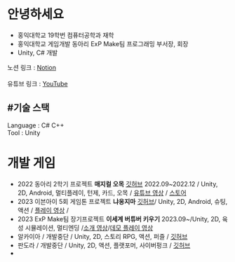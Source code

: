 # 안녕하세요
+ 홍익대학교 19학번 컴퓨터공학과 재학
+ 홍익대학교 게임개발 동아리 ExP Make팀 프로그래밍 부서장, 회장
+ Unity, C# 개발 <br/> 

노션 링크 : [Notion](https://www.notion.so/Game-Client-Programmer-89855183dd7848bb8800edf8a5083472)<br/> <br/> 
유튜브 링크 : [YouTube](https://www.youtube.com/@user-iz3rb7fz7i/videos)

#기술 스택
---
Language : C# C++<br/> 
Tool : Unity
# 개발 게임
+ 2022 동아리 2학기 프로젝트 **매지컬 오목** [깃허브](https://github.com/nilbace/Oh-MOK) 2022.09~2022.12 / Unity, 2D, Android, 멀티플레이, 턴제, 카드, 오목 / [유튜브 영상](https://youtu.be/tbGnyxyPQ7c) / [스토어](https://play.google.com/store/apps/details?id=com.ExPStudio.MagicalGomoku)
+ 2023 이븐아이 5회 게임톤 프로젝트 **냐옹지마** [깃허브](https://github.com/nilbace/Nyaongjima)/ Unity, 2D, Android, 슈팅, 액션 / [플레이 영상](https://youtu.be/bYxA2JnjhhM) / 
+ 2023 ExP Make팀 장기프로젝트 **이세계 버튜버 키우기** 2023.09~/Unity, 2D, 육성 시뮬레이션, 멀티엔딩 /[소개 영상](https://youtu.be/Z7XscbNfE8s)/[데모 플레이 영상](https://youtu.be/dZkE43PHWPg)
+ 알카이아    / 개발중단 / Unity, 2D, 스토리 RPG, 액션, 퍼즐 / [깃허브](https://github.com/nilbace/Alkayia)
+ 판도라      / 개발중단 / Unity, 2D, 액션, 플랫포머, 사이버펑크  / [깃허브](https://github.com/nilbace/Project_Pandora)
+ 

<!--
**nilbace/nilbace** is a ✨ _special_ ✨ repository because its `README.md` (this file) appears on your GitHub profile.

Here are some ideas to get you started:

- 🔭 I’m currently working on ...
- 🌱 I’m currently learning ...
- 👯 I’m looking to collaborate on ...
- 🤔 I’m looking for help with ...
- 💬 Ask me about ...
- 📫 How to reach me: ...
- 😄 Pronouns: ...
- ⚡ Fun fact: ...
-->
